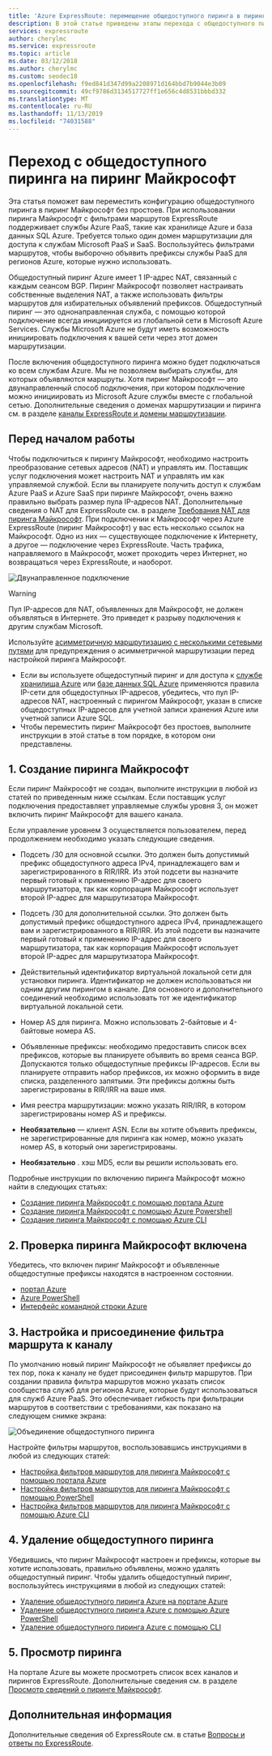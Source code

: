 ```yaml
---
title: 'Azure ExpressRoute: перемещение общедоступного пиринга в пиринг Майкрософт'
description: В этой статье приведены этапы перехода с общедоступного пиринга на пиринг Майкрософт в ExpressRoute.
services: expressroute
author: cherylmc
ms.service: expressroute
ms.topic: article
ms.date: 03/12/2018
ms.author: cherylmc
ms.custom: seodec18
ms.openlocfilehash: f9ed841d347d99a2208971d164bbd7b9044e3b09
ms.sourcegitcommit: 49cf9786d3134517727ff1e656c4d8531bbbd332
ms.translationtype: MT
ms.contentlocale: ru-RU
ms.lasthandoff: 11/13/2019
ms.locfileid: "74031588"
---
```

# <a name="move-a-public-peering-to-microsoft-peering"></a>Переход с общедоступного пиринга на пиринг Майкрософт

Эта статья поможет вам переместить конфигурацию общедоступного пиринга в пиринг Майкрософт без простоев. При использовании пиринга Майкрософт с фильтрами маршрутов ExpressRoute поддерживает службы Azure PaaS, такие как хранилище Azure и база данных SQL Azure. Требуется только один домен маршрутизации для доступа к службам Microsoft PaaS и SaaS. Воспользуйтесь фильтрами маршрутов, чтобы выборочно объявить префиксы службы PaaS для регионов Azure, которые нужно использовать.

Общедоступный пиринг Azure имеет 1 IP-адрес NAT, связанный с каждым сеансом BGP. Пиринг Майкрософт позволяет настраивать собственные выделения NAT, а также использовать фильтры маршрутов для избирательных объявлений префиксов. Общедоступный пиринг — это однонаправленная служба, с помощью которой подключение всегда инициируется из глобальной сети в Microsoft Azure Services. Службы Microsoft Azure не будут иметь возможность инициировать подключения к вашей сети через этот домен маршрутизации.

После включения общедоступного пиринга можно будет подключаться ко всем службам Azure. Мы не позволяем выбирать службы, для которых объявляются маршруты. Хотя пиринг Майкрософт — это двунаправленный способ подключения, при котором подключение можно инициировать из Microsoft Azure службы вместе с глобальной сетью. Дополнительные сведения о доменах маршрутизации и пиринга см. в разделе [каналы ExpressRoute и домены маршрутизации](expressroute-circuit-peerings.md).

## <a name="before"></a>Перед началом работы

Чтобы подключиться к пирингу Майкрософт, необходимо настроить преобразование сетевых адресов (NAT) и управлять им. Поставщик услуг подключения может настроить NAT и управлять им как управляемой службой. Если вы планируете получить доступ к службам Azure PaaS и Azure SaaS при пиринге Майкрософт, очень важно правильно выбрать размер пула IP-адресов NAT. Дополнительные сведения о NAT для ExpressRoute см. в разделе [Требования NAT для пиринга Майкрософт](expressroute-nat.md#nat-requirements-for-microsoft-peering). При подключении к Майкрософт через Azure ExpressRoute (пиринг Майкрософт) у вас есть несколько ссылок на Майкрософт. Одно из них — существующее подключение к Интернету, а другое — подключение через ExpressRoute. Часть трафика, направляемого в Майкрософт, может проходить через Интернет, но возвращаться через ExpressRoute, и наоборот.

![Двунаправленное подключение](./media/how-to-move-peering/bidirectional-connectivity.jpg)

> [!Warning]
> Пул IP-адресов для NAT, объявленных для Майкрософт, не должен объявляться в Интернете. Это приведет к разрыву подключения к другим службам Microsoft.

Используйте [асимметричную маршрутизацию с несколькими сетевыми путями](https://docs.microsoft.com/azure/expressroute/expressroute-asymmetric-routing) для предупреждения о асимметричной маршрутизации перед настройкой пиринга Майкрософт.

* Если вы используете общедоступный пиринг и для доступа к [службе хранилища Azure](../storage/common/storage-network-security.md) или [базе данных SQL Azure](../sql-database/sql-database-vnet-service-endpoint-rule-overview.md) применяются правила IP-сети для общедоступных IP-адресов, убедитесь, что пул IP-адресов NAT, настроенный с пирингом Майкрософт, указан в списке общедоступных IP-адресов для учетной записи хранения Azure или учетной записи Azure SQL.<br>
* Чтобы переместить пиринг Майкрософт без простоев, выполните инструкции в этой статье в том порядке, в котором они представлены.

## <a name="create"></a>1. Создание пиринга Майкрософт

Если пиринг Майкрософт не создан, выполните инструкции в любой из статей по приведенным ниже ссылкам. Если поставщик услуг подключения предоставляет управляемые службы уровня 3, он может включить пиринг Майкрософт для вашего канала.

Если управление уровнем 3 осуществляется пользователем, перед продолжением необходимо указать следующие сведения.

* Подсеть /30 для основной ссылки. Это должен быть допустимый префикс общедоступного адреса IPv4, принадлежащего вам и зарегистрированного в RIR/IRR. Из этой подсети вы назначите первый готовый к применению IP-адрес для своего маршрутизатора, так как корпорация Майкрософт использует второй IP-адрес для маршрутизатора Майкрософт.<br>
* Подсеть /30 для дополнительной ссылки. Это должен быть допустимый префикс общедоступного адреса IPv4, принадлежащего вам и зарегистрированного в RIR/IRR. Из этой подсети вы назначите первый готовый к применению IP-адрес для своего маршрутизатора, так как корпорация Майкрософт использует второй IP-адрес для маршрутизатора Майкрософт.<br>
* Действительный идентификатор виртуальной локальной сети для установки пиринга. Идентификатор не должен использоваться ни одним другим пирингом в канале. Для основного и дополнительного соединений необходимо использовать тот же идентификатор виртуальной локальной сети.<br>
* Номер AS для пиринга. Можно использовать 2-байтовые и 4-байтовые номера AS.<br>
* Объявленные префиксы: необходимо предоставить список всех префиксов, которые вы планируете объявить во время сеанса BGP. Допускаются только общедоступные префиксы IP-адресов. Если вы планируете отправить набор префиксов, их можно оформить в виде списка, разделенного запятыми. Эти префиксы должны быть зарегистрированы в RIR/IRR на ваше имя.<br>
* Имя реестра маршрутизации: можно указать RIR/IRR, в котором зарегистрированы номер AS и префиксы.

* **Необязательно** — клиент ASN. Если вы хотите объявить префиксы, не зарегистрированные для пиринга как номер, можно указать номер AS, в который они зарегистрированы.<br>
* **Необязательно** . хэш MD5, если вы решили использовать его.

Подробные инструкции по включению пиринга Майкрософт можно найти в следующих статьях:

* [Создание пиринга Майкрософт с помощью портала Azure](expressroute-howto-routing-portal-resource-manager.md#msft)<br>
* [Создание пиринга Майкрософт с помощью Azure Powershell](expressroute-howto-routing-arm.md#msft)<br>
* [Создание пиринга Майкрософт с помощью Azure CLI](howto-routing-cli.md#msft)

## <a name="validate"></a>2. Проверка пиринга Майкрософт включена

Убедитесь, что включен пиринг Майкрософт и объявленные общедоступные префиксы находятся в настроенном состоянии.

* [портал Azure](expressroute-howto-routing-portal-resource-manager.md#getmsft)<br>
* [Azure PowerShell](expressroute-howto-routing-arm.md#getmsft)<br>
* [Интерфейс командной строки Azure](howto-routing-cli.md#getmsft)

## <a name="routefilter"></a>3. Настройка и присоединение фильтра маршрута к каналу

По умолчанию новый пиринг Майкрософт не объявляет префиксы до тех пор, пока к каналу не будет присоединен фильтр маршрутов. При создании правила фильтра маршрутов можно указать список сообщества служб для регионов Azure, которые будут использоваться для служб Azure PaaS. Это обеспечивает гибкость при фильтрации маршрутов в соответствии с требованиями, как показано на следующем снимке экрана:

![Объединение общедоступного пиринга](./media/how-to-move-peering/routefilter.jpg)

Настройте фильтры маршрутов, воспользовавшись инструкциями в любой из следующих статей:

* [Настройка фильтров маршрутов для пиринга Майкрософт с помощью портала Azure](how-to-routefilter-portal.md)<br>
* [Настройка фильтров маршрутов для пиринга Майкрософт с помощью PowerShell](how-to-routefilter-powershell.md)<br>
* [Настройка фильтров маршрутов для пиринга Майкрософт с помощью Azure CLI](how-to-routefilter-cli.md)

## <a name="delete"></a>4. Удаление общедоступного пиринга

Убедившись, что пиринг Майкрософт настроен и префиксы, которые вы хотите использовать, правильно объявлены, можно удалять общедоступный пиринг. Чтобы удалить общедоступный пиринг, воспользуйтесь инструкциями в любой из следующих статей:

* [Удаление общедоступного пиринга Azure на портале Azure](expressroute-howto-routing-portal-resource-manager.md#deletepublic)<br>
* [Удаление общедоступного пиринга Azure с помощью Azure PowerShell](expressroute-howto-routing-arm.md#deletepublic)<br>
* [Удаление общедоступного пиринга Azure с помощью CLI](howto-routing-cli.md#deletepublic)
  
## <a name="view"></a>5. Просмотр пиринга
  
На портале Azure вы можете просмотреть список всех каналов и пирингов ExpressRoute. Дополнительные сведения см. в разделе [Просмотр сведений о пиринге Майкрософт](expressroute-howto-routing-portal-resource-manager.md#getmsft).

## <a name="next-steps"></a>Дополнительная информация

Дополнительные сведения об ExpressRoute см. в статье [Вопросы и ответы по ExpressRoute](expressroute-faqs.md).
